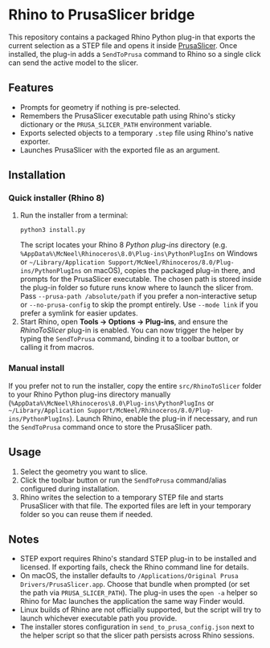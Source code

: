# Rhino to PrusaSlicer bridge

This repository contains a packaged Rhino Python plug-in that exports the
current selection as a STEP file and opens it inside
[PrusaSlicer](https://www.prusa3d.com/page/prusaslicer_424/). Once installed,
the plug-in adds a `SendToPrusa` command to Rhino so a single click can send
the active model to the slicer.

## Features

- Prompts for geometry if nothing is pre-selected.
- Remembers the PrusaSlicer executable path using Rhino's sticky dictionary or
  the `PRUSA_SLICER_PATH` environment variable.
- Exports selected objects to a temporary `.step` file using Rhino's native
  exporter.
- Launches PrusaSlicer with the exported file as an argument.

## Installation

### Quick installer (Rhino 8)

1. Run the installer from a terminal:
   ```
   python3 install.py
   ```
   The script locates your Rhino 8 *Python plug-ins* directory (e.g.
   `%AppData%\McNeel\Rhinoceros\8.0\Plug-ins\PythonPlugIns` on Windows or
   `~/Library/Application Support/McNeel/Rhinoceros/8.0/Plug-ins/PythonPlugIns`
   on macOS), copies the packaged plug-in there, and prompts for the
   PrusaSlicer executable. The chosen path is stored inside the plug-in folder
   so future runs know where to launch the slicer from. Pass
   `--prusa-path /absolute/path` if you prefer a non-interactive setup or
   `--no-prusa-config` to skip the prompt entirely. Use `--mode link` if you
   prefer a symlink for easier updates.
2. Start Rhino, open **Tools → Options → Plug-ins**, and ensure the
   *RhinoToSlicer* plug-in is enabled. You can now trigger the helper by typing
   the `SendToPrusa` command, binding it to a toolbar button, or calling it from
   macros.

### Manual install

If you prefer not to run the installer, copy the entire `src/RhinoToSlicer`
folder to your Rhino Python plug-ins directory manually
(`%AppData%\McNeel\Rhinoceros\8.0\Plug-ins\PythonPlugIns` or
`~/Library/Application Support/McNeel/Rhinoceros/8.0/Plug-ins/PythonPlugIns`).
Launch Rhino, enable the plug-in if necessary, and run the `SendToPrusa`
command once to store the PrusaSlicer path.

## Usage

1. Select the geometry you want to slice.
2. Click the toolbar button or run the `SendToPrusa` command/alias configured
   during installation.
3. Rhino writes the selection to a temporary STEP file and starts PrusaSlicer
   with that file. The exported files are left in your temporary folder so you
   can reuse them if needed.

## Notes

- STEP export requires Rhino's standard STEP plug-in to be installed and
  licensed. If exporting fails, check the Rhino command line for details.
- On macOS, the installer defaults to
  `/Applications/Original Prusa Drivers/PrusaSlicer.app`. Choose that bundle
  when prompted (or set the path via `PRUSA_SLICER_PATH`). The plug-in uses the
  `open -a` helper so Rhino for Mac launches the application the same way
  Finder would.
- Linux builds of Rhino are not officially supported, but the script will try
  to launch whichever executable path you provide.
- The installer stores configuration in `send_to_prusa_config.json` next to the
  helper script so that the slicer path persists across Rhino sessions.
